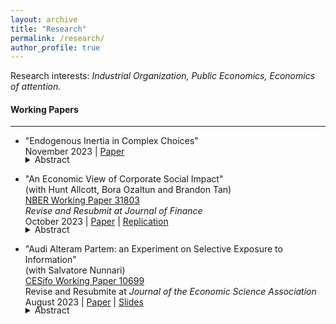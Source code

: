 ```yaml
---
layout: archive
title: "Research"
permalink: /research/
author_profile: true
---
```


Research interests: _Industrial Organization, Public Economics, Economics of attention._

#### Working Papers

---

- "Endogenous Inertia in Complex Choices"    
November 2023 | [Paper](../assets/papers/EndogenousInertiaDynamicChoice.pdf)    
 
    <details>
	  		<summary style="margin-top: -1.3em; ">Abstract</summary>
	  		<p class="notice" style="margin-top:0 !important">
               Inertia is pervasive in many settings that share two features: complex products and a dynamic nature. To understand why switching is limited even in the absence of observable financial costs and to quantify the impact of policies aimed at making inertia less costly, this paper presents a theory of endogenous inertia in complex choices. Consumers' inertia is driven by the persistency of the environment and the cost of learning about the unobserved characteristics of the alternatives. The endogenous nature of inertia implies that consumers' switching depends on the choice environment and reacts to policies that change the characteristics of the choice set. The model is estimated using Medicare Part D prescription drug insurance data. Consistent with the presence of learning frictions, estimates suggest that beneficiaries are more responsive to characteristics that are easier to observe, with endogenous virtual switching costs averaging $350.67. Using the model to simulate the impact of an Inflation Reduction Act policy to reduce overspending in this program by capping out-of-pocket costs, I find the policy leads to a 22.88% reduction in total spending and a 20% increase in switching rates. Compared to a scenario in which consumers do not optimally respond to the policy by chaning switching behavior and choices, the model predicts an additional 30% savings on average.
            </p>
	</details>

- "An Economic View of Corporate Social Impact"    
(with Hunt Allcott, Bora Ozaltun and Brandon Tan)    
[NBER Working Paper 31803](https://www.nber.org/papers/w31803)  
_Revise and Resubmit at Journal of Finance_    
October 2023 | [Paper](../assets/papers/CorporateSocialImpact.pdf) | [Replication](../assets/replications/CSI_Replication.zip)

    <details>
	  		<summary style="margin-top: -1.3em; ">Abstract</summary>
	  		<p class="notice" style="margin-top:0 !important">
              The growing discussions of impact investing and stakeholder capitalism have increased interest in measuring companies' social impact. We conceptualize corporate social impact as the welfare loss that would be caused by a firm's exit. To illustrate, we quantify the social impacts of 74 firms in 12 industries using a new survey measuring consumer and worker substitution patterns combined with models of product and labor markets. We find that consumer surplus is the primary component of social impact (dwarfing profits, worker surplus, and externalities), suggesting that consumer impacts deserve more attention from impact investors. Existing ESG and social impact ratings are essentially unrelated to our economically grounded measures.
            </p>
	</details>

- "Audi Alteram Partem: an Experiment on Selective Exposure to Information"  
(with Salvatore Nunnari)  
[CESifo Working Paper 10699](https://www.cesifo.org/en/publications/2023/working-paper/audi-alteram-partem-experiment-selective-exposure-information)  
Revise and Resubmite at _Journal of the Economic Science Association_      
August 2023 | [Paper](../assets/papers/mn_selectexposure.pdf) | [Slides](../assets/papers/selectiveexposure_slides_sept20.pdf)  
    
    <details>
	  		<summary style="margin-top: -1.3em; ">Abstract</summary>
	  		<p class="notice" style="margin-top:0 !important">
              This paper presents a model of selective exposure to information and an experiment to test its predictions. An agent interested in learning about an uncertain state of the world can acquire information from one of two sources which have opposite biases: when informed on the state, they report it truthfully; when uninformed, they report their favorite state. When sources have the same reliability, a Bayesian agent is better off seeking confirmatory information. On the other hand, it is optimal to seek contradictory information if and only if the source biased against the prior is sufficiently more reliable. We test these predictions with an online experiment. When sources are symmetrically reliable, subjects are more likely to seek confirmatory information but they listen to the other side too frequently. When sources are asymmetrically reliable, subjects are more likely to consult the more reliable source even when prior beliefs are strongly unbalanced and listening to the less reliable source is more informative. Moreover, subjects follow contradictory advice sub-optimally; are too trusting of information in line with a source bias; and too skeptic of information misaligned with a source bias. Our experiment suggests that biases in information processing and simple heuristics — e.g., listen to the more reliable source — are important drivers of the endogenous acquisition of information.

            </p>
	</details>

